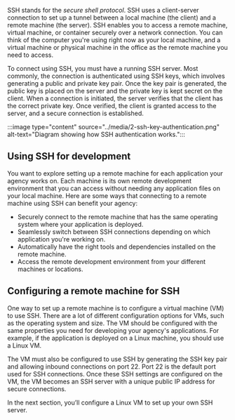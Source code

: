 SSH stands for the *secure shell protocol*. SSH uses a client-server connection to set up a tunnel between a local machine (the client) and a remote machine (the server). SSH enables you to access a remote machine, virtual machine, or container securely over a network connection. You can think of the computer you're using right now as your local machine, and a virtual machine or physical machine in the office as the remote machine you need to access.

To connect using SSH, you must have a running SSH server. Most commonly, the connection is authenticated using SSH keys, which involves generating a public and private key pair. Once the key pair is generated, the public key is placed on the server and the private key is kept secret on the client. When a connection is initiated, the server verifies that the client has the correct private key. Once verified, the client is granted access to the server, and a secure connection is established.

:::image type="content" source="../media/2-ssh-key-authentication.png" alt-text="Diagram showing how SSH authentication works.":::

## Using SSH for development

You want to explore setting up a remote machine for each application your agency works on. Each machine is its own remote development environment that you can access without needing any application files on your local machine. Here are some ways that connecting to a remote machine using SSH can benefit your agency:

- Securely connect to the remote machine that has the same operating system where your application is deployed.
- Seamlessly switch between SSH connections depending on which application you're working on.
- Automatically have the right tools and dependencies installed on the remote machine.
- Access the remote development environment from your different machines or locations.

## Configuring a remote machine for SSH

One way to set up a remote machine is to configure a virtual machine (VM) to use SSH. There are a lot of different configuration options for VMs, such as the operating system and size. The VM should be configured with the same properties you need for developing your agency's applications. For example, if the application is deployed on a Linux machine, you should use a Linux VM.

The VM must also be configured to use SSH by generating the SSH key pair and allowing inbound connections on port 22. Port 22 is the default port used for SSH connections. Once these SSH settings are configured on the VM, the VM becomes an SSH server with a unique public IP address for secure connections.

In the next section, you’ll configure a Linux VM to set up your own SSH server.
